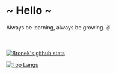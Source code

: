<h1>~ Hello ~</h1>

<p>Always be learning, always be growing. ✌️</p>

<br />

[![Bronek's github stats](https://github-readme-stats.vercel.app/api?username=broneks&count_private=true&show_icons=true&theme=gruvbox)](https://github.com/broneks)

[![Top Langs](https://github-readme-stats.vercel.app/api/top-langs/?username=broneks&theme=gruvbox&layout=compact)](https://github.com/broneks)
